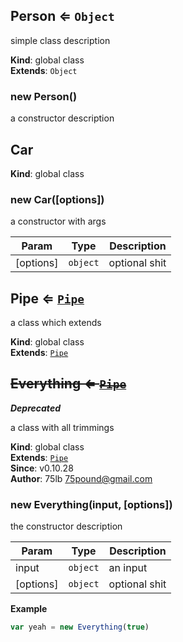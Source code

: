 <a name="Person"></a>

## Person ⇐ <code>Object</code>
simple class description

**Kind**: global class  
**Extends**: <code>Object</code>  
<a name="new_Person_new"></a>

### new Person()
a constructor description

<a name="Car"></a>

## Car
**Kind**: global class  
<a name="new_Car_new"></a>

### new Car([options])
a constructor with args


| Param | Type | Description |
| --- | --- | --- |
| [options] | <code>object</code> | optional shit |

<a name="Pipe"></a>

## Pipe ⇐ <code>[Pipe](#Pipe)</code>
a class which extends

**Kind**: global class  
**Extends**: <code>[Pipe](#Pipe)</code>  
<a name="Everything"></a>

## ~~Everything ⇐ <code>[Pipe](#Pipe)</code>~~
***Deprecated***

a class with all trimmings

**Kind**: global class  
**Extends**: <code>[Pipe](#Pipe)</code>  
**Since**: v0.10.28  
**Author**: 75lb <75pound@gmail.com>  
<a name="new_Everything_new"></a>

### new Everything(input, [options])
the constructor description


| Param | Type | Description |
| --- | --- | --- |
| input | <code>object</code> | an input |
| [options] | <code>object</code> | optional shit |

**Example**  
```js
var yeah = new Everything(true)
```
